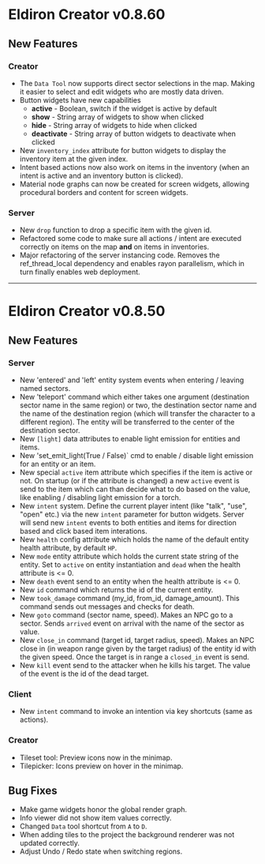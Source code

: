 
# Eldiron Creator v0.8.60

## New Features

### Creator

- The `Data Tool` now supports direct sector selections in the map. Making it easier to select and edit widgets who are mostly data driven.
- Button widgets have new capabilities
  - **active** - Boolean, switch if the widget is active by default
  - **show** - String array of widgets to show when clicked
  - **hide** - String array of widgets to hide when clicked
  - **deactivate** - String array of button widgets to deactivate when clicked
- New `inventory_index` attribute for button widgets to display the inventory item at the given index.
- Intent based actions now also work on items in the inventory (when an intent is active and an inventory button is clicked).
- Material node graphs can now be created for screen widgets, allowing procedural borders and content for screen widgets.

### Server

- New `drop` function to drop a specific item with the given id.
- Refactored some code to make sure all actions / intent are executed correctly on items on the map **and** on items in inventories.
- Major refactoring of the server instancing code. Removes the ref_thread_local dependency and enables rayon parallelism, which in turn finally enables web deployment.

---

# Eldiron Creator v0.8.50

## New Features

### Server

- New 'entered' and 'left' entity system events when entering / leaving named sectors.
- New 'teleport' command which either takes one argument (destination sector name in the same region) or two, the destination sector name and the name of the destination region (which will transfer the character to a different region). The entity will be transferred to the center of the destination sector.
- New `[light]` data attributes to enable light emission for entities and items.
- New 'set_emit_light(True / False)` cmd to enable / disable light emission for an entity or an item.
- New special `active` item attribute which specifies if the item is active or not. On startup (or if the attribute is changed) a new `active` event is send to the item which can than decide what to do based on the value, like enabling / disabling light emission for a torch.
- New `intent` system. Define the current player intent (like "talk", "use", "open" etc.) via the new `intent` parameter for button widgets. Server will send new `intent` events to both entities and items for direction based and click based item interations.
- New `health` config attribute which holds the name of the default entity health attribute, by default `HP`.
- New `mode` entity attribute which holds the current state string of the entity. Set to `active` on entity instantiation and `dead` when the health attribute is <= 0.
- New `death` event send to an entity when the health attribute is <= 0.
- New `id` command which returns the id of the current entity.
- New `took_damage` command (my_id, from_id, damage_amount). This command sends out messages and checks for death.
- New `goto` command (sector name, speed). Makes an NPC go to a sector. Sends `arrived` event on arrival with the name of the sector as value.
- New  `close_in` command (target id, target radius, speed). Makes an NPC close in (in weapon range given by the target radius) of the entity id with the given speed. Once the target is in range a `closed_in` event is send.
- New `kill` event send to the attacker when he kills his target. The value of the event is the id of the dead target.

### Client

- New `intent` command to invoke an intention via key shortcuts (same as actions).

### Creator

- Tileset tool: Preview icons now in the minimap.
- Tilepicker: Icons preview on hover in the minimap.

## Bug Fixes

- Make game widgets honor the global render graph.
- Info viewer did not show item values correctly.
- Changed `Data` tool shortcut from `A` to `D`.
- When adding tiles to the project the background renderer was not updated correctly.
- Adjust Undo / Redo state when switching regions.
